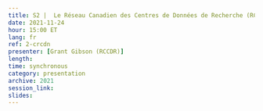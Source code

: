 ```yaml
---
title: S2 |  Le Réseau Canadien des Centres de Données de Recherche (RCCDR)
date: 2021-11-24
hour: 15:00 ET
lang: fr
ref: 2-crcdn
presenter: [Grant Gibson (RCCDR)]
length:
time: synchronous
category: presentation
archive: 2021
session_link:
slides:
---
```

